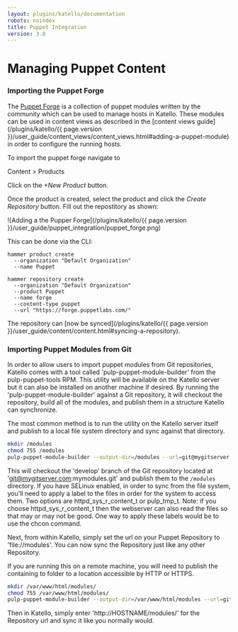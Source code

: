 ```yaml
---
layout: plugins/katello/documentation
robots: noindex
title: Puppet Integration
version: 3.8
---
```


# Managing Puppet Content

### Importing the Puppet Forge
The [Puppet Forge](https://forge.puppetlabs.com/) is a collection of puppet modules written by the community which can be used to manage hosts in Katello. These modules can be used in content views as described in the [content views guide](/plugins/katello/{{ page.version }}/user_guide/content_views/content_views.html#adding-a-puppet-module) in order to configure the running hosts.

To import the puppet forge navigate to

Content > Products

Click on the *+New Product* button.

Once the product is created, select the product and click the *Create Repository*
button. Fill out the repostitory as shown:

![Adding a the Pupper Forge](/plugins/katello/{{ page.version }}/user_guide/puppet_integration/puppet_forge.png)

This can be done via the CLI:

```
hammer product create
  --organization "Default Organization"
  --name Puppet

hammer repository create
  --organization "Default Organization"
  --product Puppet
  --name forge
  --content-type puppet
  --url "https://forge.puppetlabs.com/"

```

The repository can [now be synced](/plugins/katello/{{ page.version }}/user_guide/content/content.html#syncing-a-repository).

### Importing Puppet Modules from Git

In order to allow users to import puppet modules from Git repositories, Katello comes with a tool called 'pulp-puppet-module-builder' from the pulp-puppet-tools RPM. This utility will be available on the Katello server but it can also be installed on another machine if desired. By running the 'pulp-puppet-module-builder' against a Git repository, it will checkout the repository, build all of the modules, and publish them in a structure Katello can synchronize.

The most common method is to run the utility on the Katello server itself and publish to a local file system directory and sync against that directory.

```bash
mkdir /modules
chmod 755 /modules
pulp-puppet-module-builder --output-dir=/modules --url=git@mygitserver.com:mymodules.git --branch=develop
```

This will checkout the 'develop' branch of the Git repository located at 'git@mygitserver.com:mymodules.git' and publish them to the `/modules` directory. If you have SELinux enabled, in order to sync from the file system, you'll need to apply a label to the files in order for the system to access them. Two options are httpd_sys_r_content_t or pulp_tmp_t. Note: if you choose httpd_sys_r_content_t then the webserver can also read the files so that may or may not be good. One way to apply these labels would be to use the chcon command.

Next, from within Katello, simply set the url on your Puppet Repository to 'file://modules'. You can now sync the Repository just like any other Repository.

If you are running this on a remote machine, you will need to publish the containing to folder to a location accessible by HTTP or HTTPS.

```bash
mkdir /var/www/html/modules/
chmod 755 /var/www/html/modules/
pulp-puppet-module-builder --output-dir=/var/www/html/modules --url=git@mygitserver.com:mymodules.git --branch=develop
```

Then in Katello, simply enter 'http://HOSTNAME/modules/' for the Repository url and sync it like you normally would.
